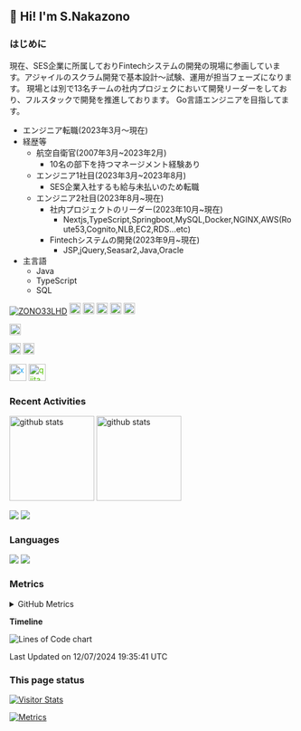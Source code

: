 ## 👋 Hi! I'm S.Nakazono
### はじめに
現在、SES企業に所属しておりFintechシステムの開発の現場に参画しています。アジャイルのスクラム開発で基本設計～試験、運用が担当フェーズになります。
現場とは別で13名チームの社内プロジェクにおいて開発リーダーをしており、フルスタックで開発を推進しております。
Go言語エンジニアを目指してます。
- エンジニア転職(2023年3月～現在)
- 経歴等
  - 航空自衛官(2007年3月~2023年2月)
    - 10名の部下を持つマネージメント経験あり
  - エンジニア1社目(2023年3月~2023年8月)
    - SES企業入社するも給与未払いのため転職
  - エンジニア2社目(2023年8月~現在)
    - 社内プロジェクトのリーダー(2023年10月~現在)
      - Nextjs,TypeScript,Springboot,MySQL,Docker,NGINX,AWS(Route53,Cognito,NLB,EC2,RDS...etc)
    - Fintechシステムの開発(2023年9月~現在)
      - JSP,jQuery,Seasar2,Java,Oracle
- 主言語
  - Java
  - TypeScript
  - SQL

<p align="left"> 
  <a href="https://github.com/ZONO33LHD/ZONO33LHD/"><img src="https://komarev.com/ghpvc/?username=ZONO33LHD" alt="ZONO33LHD" /></a>
  <a href="https://github.com/ZONO33LHD"><img height="20" src="https://img.shields.io/github/followers/ZONO33LHD?label=follow&logo=github&style=flat" /></a>
  <a href="https://github.com/ZONO33LHD"><img height="20" src="https://img.shields.io/github/stars/ZONO33LHD?logo=github&style=flat" /></a>
  <a href="https://gitstar-ranking.com/ZONO33LHD"><img height="20" src="https://img.shields.io/endpoint?label=star ranking&logo=github&style=flat&url=https%3A%2F%2Fgitstar-ranking.com%2Fusers%2FZONO33LHD%2Fshields" /></a>
  <a href="https://user-badge.committers.top/japan/ZONO33LHD"><img height="20" src="https://user-badge.committers.top/japan/ZONO33LHD.svg" /></a>
  <a href="https://github.com/gayanvoice/top-github-users/blob/main/markdown/followers/japan.md"><img height="20" src="https://img.shields.io/badge/dynamic/json?url=https%3A%2F%2Fraw.githubusercontent.com%2FZONO33LHD%2FZONO33LHD%2Fmain%2Fassets%2Fgithub-followed-ranking.json&query=key&prefix=%23&label=followed%20rank&color=brightgreen&logo=github" /></a>
</p>

<p align="left"> 
  <a href="http://x.com/ZONO33LHD"><img height="20" src="https://img.shields.io/twitter/follow/ZONO33LHD?style=flat&logo=x" /></a>
</p>

<p align="left">
  <a href="http://qiita.com/ZONO33LHD"><img height="20" src="https://qiita-badge.apiapi.app/s/ZONO33LHD/contributions.svg" /></a>
  <a href="http://qiita.com/ZONO33LHD"><img height="20" src="https://qiita-badge.apiapi.app/s/ZONO33LHD/posts.svg" /></a>
</p>

<p align="left"> 
  <a href="https://x.com/ZONOMAN100ZONO"><img alt="x" width="30px" src="https://simpleicons.org/icons/x.svg" style="color: #1DA1F2;" /></a>
  <a href="https://qiita.com/ZONO33LHD"><img alt="qiita" width="30px" src="https://simpleicons.org/icons/qiita.svg" style="color: #55C500;" /></a>
</p>

### Recent Activities

<p align="left">
  <a href="https://github.com/anuraghazra/github-readme-stats"><img alt="github stats" height="150px" src="https://github-readme-stats.vercel.app/api?username=ZONO33LHD&count_private=true&show_icons=true&custom_title=GitHub%20Stats&hide_border=true&theme=transparent" /></a>
  <a href="https://github.com/DenverCoder1/github-readme-streak-stats"><img alt="github stats" height="150px" src="https://github-readme-streak-stats.herokuapp.com/?user=ZONO33LHD&theme=transparent&hide_border=true" /></a>
</p>

[![](http://github-profile-summary-cards.vercel.app/api/cards/profile-details?username=ZONO33LHD&theme=transparent)](https://github.com/vn7n24fzkq/github-profile-summary-cards)
[![](https://github-readme-activity-graph.vercel.app/graph?username=ZONO33LHD&theme=github-dark-dimmed&custom_title=Contribution%20Graph%20in%20the%20last%2031%20days&hide_border=true)](https://github.com/Ashutosh00710/github-readme-activity-graph)

### Languages

[![](http://github-profile-summary-cards.vercel.app/api/cards/repos-per-language?username=ZONO33LHD&theme=transparent)](https://github.com/vn7n24fzkq/github-profile-summary-cards)
[![](http://github-profile-summary-cards.vercel.app/api/cards/most-commit-language?username=ZONO33LHD&theme=transparent)](https://github.com/vn7n24fzkq/github-profile-summary-cards)

### Metrics

<details>
  <summary>GitHub Metrics</summary>

<!-- ![Metrics](https://metrics.lecoq.io/ZONO33LHD) -->
[![Metrics](https://github.com/ZONO33LHD/ZONO33LHD/blob/main/images/github-metrics.svg)](https://github.com/lowlighter/metrics)

</details>


**Timeline**

![Lines of Code chart](https://raw.githubusercontent.com/ZONO33LHD/ZONO33LHD/main/assets/bar_graph.png)


 Last Updated on 12/07/2024 19:35:41 UTC
<!--END_SECTION:waka-->
</details>

### This page status

<a href="https://widgetbite.com" align="left">
  <img alt="Visitor Stats" src="https://widgetbite.com/stats/ZONO33LHD"/>  
</a>

[![Metrics](https://github.com/ZONO33LHD/ZONO33LHD/actions/workflows/main.yml/badge.svg)](https://github.com/ZONO33LHD/ZONO33LHD/actions/workflows/main.yml)
